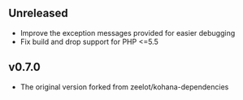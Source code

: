 ## Unreleased

* Improve the exception messages provided for easier debugging
* Fix build and drop support for PHP <=5.5


## v0.7.0

* The original version forked from zeelot/kohana-dependencies
